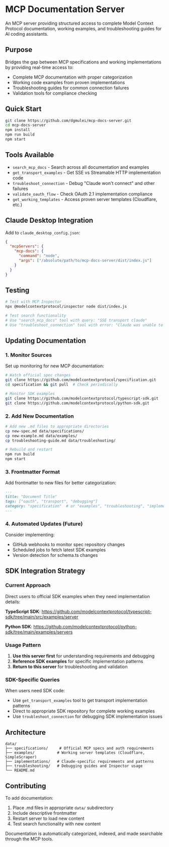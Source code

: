 # MCP Documentation Server

An MCP server providing structured access to complete Model Context Protocol documentation, working examples, and troubleshooting guides for AI coding assistants.

## Purpose

Bridges the gap between MCP specifications and working implementations by providing real-time access to:
- Complete MCP documentation with proper categorization
- Working code examples from proven implementations  
- Troubleshooting guides for common connection failures
- Validation tools for compliance checking

## Quick Start

```bash
git clone https://github.com/dgmulei/mcp-docs-server.git
cd mcp-docs-server
npm install
npm run build
npm start
```

## Tools Available

- `search_mcp_docs` - Search across all documentation and examples
- `get_transport_examples` - Get SSE vs Streamable HTTP implementation code
- `troubleshoot_connection` - Debug "Claude won't connect" and other failures
- `validate_oauth_flow` - Check OAuth 2.1 implementation compliance
- `get_working_templates` - Access proven server templates (Cloudflare, etc.)

## Claude Desktop Integration

Add to `claude_desktop_config.json`:
```json
{
  "mcpServers": {
    "mcp-docs": {
      "command": "node",
      "args": ["/absolute/path/to/mcp-docs-server/dist/index.js"]
    }
  }
}
```

## Testing

```bash
# Test with MCP Inspector
npx @modelcontextprotocol/inspector node dist/index.js

# Test search functionality
# Use "search_mcp_docs" tool with query: "SSE transport claude"
# Use "troubleshoot_connection" tool with error: "Claude was unable to connect"
```

## Updating Documentation

### 1. Monitor Sources
Set up monitoring for new MCP documentation:

```bash
# Watch official spec changes
git clone https://github.com/modelcontextprotocol/specification.git
cd specification && git pull  # Check periodically

# Monitor SDK examples
git clone https://github.com/modelcontextprotocol/typescript-sdk.git
git clone https://github.com/modelcontextprotocol/python-sdk.git
```

### 2. Add New Documentation
```bash
# Add new .md files to appropriate directories
cp new-spec.md data/specifications/
cp new-example.md data/examples/  
cp troubleshooting-guide.md data/troubleshooting/

# Rebuild and restart
npm run build
npm start
```

### 3. Frontmatter Format
Add frontmatter to new files for better categorization:
```markdown
---
title: "Document Title"
tags: ["oauth", "transport", "debugging"]
category: "specification"  # or "examples", "troubleshooting", "implementation"
---
```

### 4. Automated Updates (Future)
Consider implementing:
- GitHub webhooks to monitor spec repository changes
- Scheduled jobs to fetch latest SDK examples
- Version detection for schema.ts changes

## SDK Integration Strategy

### Current Approach
Direct users to official SDK examples when they need implementation details:

**TypeScript SDK**: https://github.com/modelcontextprotocol/typescript-sdk/tree/main/src/examples/server

**Python SDK**: https://github.com/modelcontextprotocol/python-sdk/tree/main/examples/servers

### Usage Pattern
1. **Use this server first** for understanding requirements and debugging
2. **Reference SDK examples** for specific implementation patterns
3. **Return to this server** for troubleshooting and validation

### SDK-Specific Queries
When users need SDK code:
- Use `get_transport_examples` tool to get transport implementation patterns
- Direct to appropriate SDK repository for complete working examples
- Use `troubleshoot_connection` for debugging SDK implementation issues

## Architecture

```
data/
├── specifications/     # Official MCP specs and auth requirements
├── examples/          # Working server templates (Cloudflare, SimpleScraper)
├── implementations/   # Claude-specific requirements and patterns  
├── troubleshooting/   # Debugging guides and Inspector usage
└── README.md
```

## Contributing

To add documentation:
1. Place .md files in appropriate `data/` subdirectory
2. Include descriptive frontmatter
3. Restart server to load new content
4. Test search functionality with new content

Documentation is automatically categorized, indexed, and made searchable through the MCP tools.
